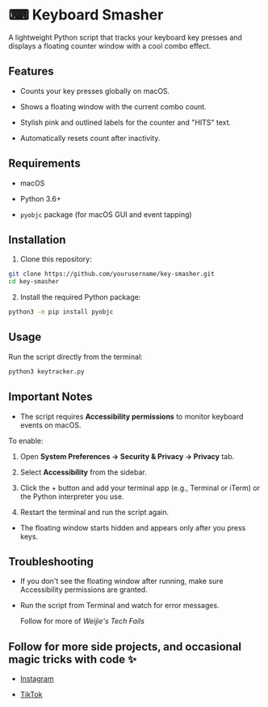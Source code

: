 # ⌨ Keyboard Smasher

A lightweight Python script that tracks your keyboard key presses and displays a floating counter window with a cool combo effect.

## Features

- Counts your key presses globally on macOS.

- Shows a floating window with the current combo count.

- Stylish pink and outlined labels for the counter and "HITS" text.

- Automatically resets count after inactivity.

## Requirements

- macOS

- Python 3.6+

- `pyobjc` package (for macOS GUI and event tapping)

## Installation

1. Clone this repository:

```bash
git clone https://github.com/yourusername/key-smasher.git
cd key-smasher
```

2. Install the required Python package:

```bash
python3 -m pip install pyobjc
```

## Usage

Run the script directly from the terminal:

```bash
python3 keytracker.py
```

## Important Notes

- The script requires **Accessibility permissions** to monitor keyboard events on macOS.

To enable:

1. Open **System Preferences → Security & Privacy → Privacy** tab.

2. Select **Accessibility** from the sidebar.

3. Click the + button and add your terminal app (e.g., Terminal or iTerm) or the Python interpreter you use.

4. Restart the terminal and run the script again.

- The floating window starts hidden and appears only after you press keys.

## Troubleshooting

- If you don't see the floating window after running, make sure Accessibility permissions are granted.

- Run the script from Terminal and watch for error messages.

  Follow for more of _Weijie's Tech Fails_

## Follow for more side projects, and occasional magic tricks with code ✨

- [Instagram](https://www.instagram.com/weijie.404/)

- [TikTok](https://www.tiktok.com/@weijie.404)
